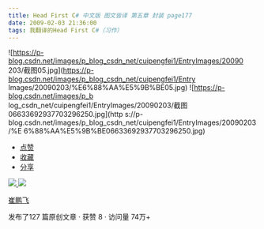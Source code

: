 ```yaml
---
title: Head First C# 中文版 图文皆译 第五章 封装 page177
date: 2009-02-03 21:36:00
tags: 我翻译的Head First C#（习作）
---
```

![https://p-blog.csdn.net/images/p_blog_csdn_net/cuipengfei1/EntryImages/20090
203/截图05.jpg](https://p-blog.csdn.net/images/p_blog_csdn_net/cuipengfei1/Entry
Images/20090203/%E6%88%AA%E5%9B%BE05.jpg) ![https://p-blog.csdn.net/images/p_b
log_csdn_net/cuipengfei1/EntryImages/20090203/截图06633692937703296250.jpg](http
s://p-blog.csdn.net/images/p_blog_csdn_net/cuipengfei1/EntryImages/20090203/%E
6%88%AA%E5%9B%BE06633692937703296250.jpg)

  * [ 点赞  ](javascript:;)
  * [ 收藏  ](javascript:;)
  * [ 分享 ](javascript:;)

[ ![](https://profile.csdnimg.cn/5/2/5/3_cuipengfei1)
![](https://g.csdnimg.cn/static/user-reg-year/1x/11.png)
](https://blog.csdn.net/cuipengfei1)

[ 崔鹏飞 ](https://blog.csdn.net/cuipengfei1)

发布了127 篇原创文章  ·  获赞 8  ·  访问量 74万+

